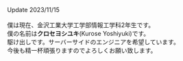 Update 2023/11/15<br>
<br>
僕は現在、金沢工業大学工学部情報工学科2年生です。<br>
僕の名前は**クロセヨシユキ**(Kurose Yoshiyuki)です。<br>
駆け出しです。サーバーサイドのエンジニアを希望しています。<br>
今後も精一杯頑張りますのでよろしくお願い致します。<br>
